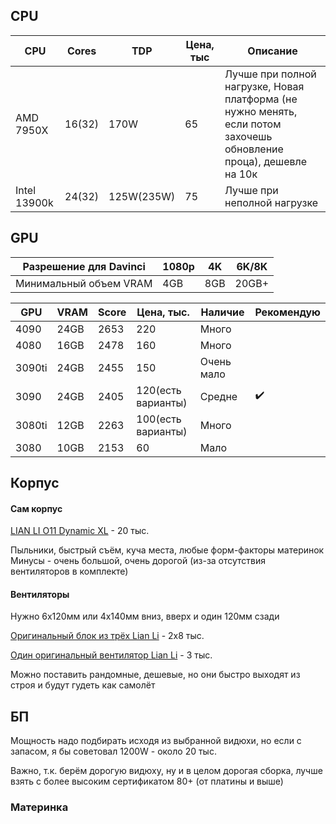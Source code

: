 ## CPU

| CPU | Cores| TDP | Цена, тыс | Описание |
| --- | --- | --- | ---| ---|
|AMD 7950X|16(32)|170W|65|Лучше при полной нагрузке, Новая платформа (не нужно менять, если потом захочешь обновление проца), дешевле на 10к|
|Intel 13900k|24(32)|125W(235W)|75|Лучше при неполной нагрузке|

## GPU

|Разрешение для Davinci|1080p|4K|6K/8K|
|---|---|---|---|
|Минимальный объем VRAM|4GB|8GB|20GB+|

|GPU|VRAM|Score|Цена, тыс.|Наличие|Рекомендую|
|---|---|---|---|---|---|
|4090|24GB|2653|220|Много||
|4080|16GB|2478|160|Много||
|3090ti|24GB|2455|150|Очень мало||
|3090|24GB|2405|120(есть варианты)|Средне|✔️|
|3080ti|12GB|2263|100(есть варианты)|Много||
|3080|10GB|2153|60|Мало||

## Корпус
#### Сам корпус
[LIAN LI O11 Dynamic XL](https://www.dns-shop.ru/product/b42a5ef9640f3332/korpus-lian-li-pc-o11-dynamic-xl-rog-certify-g99o11dxl-w00-belyj/) - 20 тыс.

Пыльники, быстрый съём, куча места, любые форм-факторы материнок
Минусы - очень большой, очень дорогой (из-за отсутствия вентиляторов в комплекте)
#### Вентиляторы
Нужно 6x120мм или 4x140мм вниз, вверх и один 120мм сзади

[Оригинальный блок из трёх Lian Li](https://www.dns-shop.ru/product/bc5d63ee50e9ed20/komplekt-ventilatorov-lian-li-uni-fan-sl-v2-120-g9912slv23br0/) - 2x8 тыс.

[Один оригинальный вентилятор Lian Li](https://www.dns-shop.ru/product/6a0bb65750e9ed20/ventilator-lian-li-uni-fan-sl-v2-120-g9912slv21br0/) - 3 тыс.

Можно поставить рандомные, дешевые, но они быстро выходят из строя и будут гудеть как самолёт

## БП
Мощность надо подбирать исходя из выбранной видюхи, но если с запасом, я бы советовал 1200W - около 20 тыс.

Важно, т.к. берём дорогую видюху, ну и в целом дорогая сборка, лучше взять с более высоким сертификатом 80+ (от платины и выше)

### Материнка
